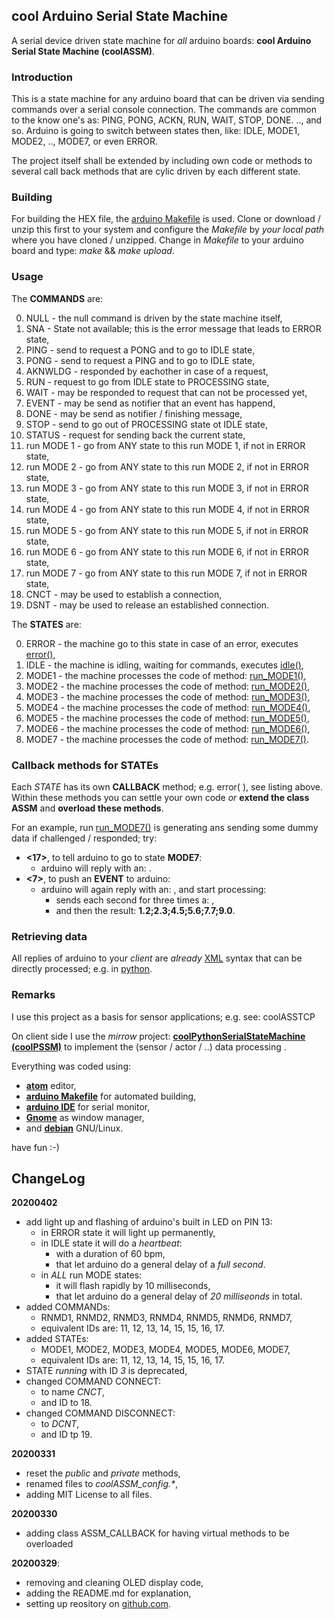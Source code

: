 ## cool Arduino Serial State Machine

A serial device driven state machine for _all_ arduino boards: **cool Arduino Serial State Machine (coolASSM)**.

### Introduction
This is a state machine for any arduino board that can be driven via sending commands over a serial console connection. The commands are common to the know one's as: PING, PONG, ACKN, RUN, WAIT, STOP, DONE. .., and so. Arduino is going to switch between states then, like: IDLE, MODE1, MODE2, .., MODE7, or even ERROR.

The project itself shall be extended by including own code or methods to several call back methods that are cylic driven by each different state.

### Building
For building the HEX file, the [arduino Makefile](https://github.com/sudar/Arduino-Makefile) is used. Clone or download / unzip this first to your system and configure the _Makefile_ by _your local path_ where you have cloned / unzipped. Change in  _Makefile_ to your arduino board and type: _make_ && _make upload_.

### Usage
The **COMMANDS** are:

  0. NULL - the null command is driven by the state machine itself,
  1. SNA - State not available; this is the error message that leads to ERROR state,
  2. PING - send to request a PONG and to go to IDLE state,
  3. PONG - send to request a PING and to go to IDLE state,
  4. AKNWLDG - responded by eachother in case of a request,
  5. RUN - request to go from IDLE state to PROCESSING state,
  6. WAIT - may be responded to request that can not be processed yet,
  7. EVENT - may be send as notifier that an event has happend,
  8. DONE - may be send as notifier / finishing message,
  9. STOP - send to go out of PROCESSING state ot IDLE state,
  10. STATUS - request for sending back the current state,
  11. run MODE 1 - go from ANY state to this run MODE 1, if not in ERROR state,
  12. run MODE 2 - go from ANY state to this run MODE 2, if not in ERROR state,
  13. run MODE 3 - go from ANY state to this run MODE 3, if not in ERROR state,
  14. run MODE 4 - go from ANY state to this run MODE 4, if not in ERROR state,
  15. run MODE 5 - go from ANY state to this run MODE 5, if not in ERROR state,
  16. run MODE 6 - go from ANY state to this run MODE 6, if not in ERROR state,
  17. run MODE 7 - go from ANY state to this run MODE 7, if not in ERROR state,
  18. CNCT - may be used to establish a connection,
  19. DSNT - may be used to release an established connection.

The **STATES** are:

  0. ERROR - the machine go to this state in case of an error, executes [error()](https://github.com/graetz23/coolArduinoSerialStateMachine/blob/master/coolASSM.cpp),
  1. IDLE - the machine is idling, waiting for commands, executes [idle()](https://github.com/graetz23/coolArduinoSerialStateMachine/blob/master/coolASSM.cpp),
  11. MODE1 - the machine processes the code of method: [run_MODE1()](https://github.com/graetz23/coolArduinoSerialStateMachine/blob/master/coolASSM.cpp),
  12. MODE2 - the machine processes the code of method: [run_MODE2()](https://github.com/graetz23/coolArduinoSerialStateMachine/blob/master/coolASSM.cpp),
  13. MODE3 - the machine processes the code of method: [run_MODE3()](https://github.com/graetz23/coolArduinoSerialStateMachine/blob/master/coolASSM.cpp),
  14. MODE4 - the machine processes the code of method: [run_MODE4()](https://github.com/graetz23/coolArduinoSerialStateMachine/blob/master/coolASSM.cpp),
  15. MODE5 - the machine processes the code of method: [run_MODE5()](https://github.com/graetz23/coolArduinoSerialStateMachine/blob/master/coolASSM.cpp),
  16. MODE6 - the machine processes the code of method: [run_MODE6()](https://github.com/graetz23/coolArduinoSerialStateMachine/blob/master/coolASSM.cpp),
  17. MODE7 - the machine processes the code of method: [run_MODE7()](https://github.com/graetz23/coolArduinoSerialStateMachine/blob/master/coolASSM.cpp).

### Callback methods for STATEs
Each _STATE_ has its own **CALLBACK** method; e.g. error( ), see listing above. Within these methods you can settle your own code _or_ **extend the class ASSM** and **overload these methods**.

For an example, run [run_MODE7()](https://github.com/graetz23/coolArduinoSerialStateMachine/blob/master/coolASSM.cpp) is generating ans sending some dummy data if challenged / responded; try:

  - **<17>**, to tell arduino to go to state **MODE7**:
    - arduino will reply with an: **<AKNW/>**.
  - **<7>**, to push an **EVENT** to arduino:
    - arduino will again reply with an: **<AKNW/>**, and start processing:
      - sends each second for three times a: **<WAIT/>**,
      - and then the result: **<DATA>1.2;2.3;4.5;5.6;7.7;9.0</DATA>**.

### Retrieving data

All replies of arduino to your _client_ are _already_ [XML](https://en.wikipedia.org/wiki/XML) syntax that can be directly processed; e.g. in [python](https://www.python.org/).

### Remarks
I use this project as a basis for sensor applications; e.g. see: coolASSTCP

On client side I use the _mirrow_ project: [**coolPythonSerialStateMachine (coolPSSM)**](https://github.com/graetz23/coolPythonSerialStateMachine) to implement the (sensor / actor / ..) data processing .

Everything was coded using:

- [**atom**](https://atom.io/) editor,
- [**arduino Makefile**](https://github.com/sudar/Arduino-Makefile) for automated building,
- [**arduino IDE**](https://www.arduino.cc/en/main/software) for serial monitor,
- [**Gnome**](https://www.gnome.org/) as window manager,
- and [**debian**](https://www.debian.org/) GNU/Linux.

have fun :-)

## ChangeLog

**20200402**
  - add light up and flashing of arduino's built in LED on PIN 13:
    - in ERROR state it will light up permanently,
    - in IDLE state it will do a _heartbeat_:
      - with a duration of 60 bpm,
      - that let arduino do a general delay of a _full second_.
    - in _ALL_ run MODE states:
      - it will flash rapidly by 10 milliseconds,
      - that let arduino do a general delay of _20 milliseonds_ in total.
  - added COMMANDs:
    - RNMD1, RNMD2, RNMD3, RNMD4, RNMD5, RNMD6, RNMD7,
    - equivalent IDs are: 11, 12, 13, 14, 15, 15, 16, 17.
  - added STATEs:
    - MODE1, MODE2, MODE3, MODE4, MODE5, MODE6, MODE7,
    - equivalent IDs are: 11, 12, 13, 14, 15, 15, 16, 17.
  - STATE _running_ with ID _3_ is deprecated,
  - changed COMMAND CONNECT:
    - to name _CNCT_,
    - and ID to 18.
  - changed COMMAND DISCONNECT:
    - to _DCNT_,
    - and ID tp 19.

**20200331**
  - reset the _public_ and _private_ methods,
  - renamed files to _coolASSM_config.*_,
  - adding MIT License to all files.

**20200330**
  - adding class ASSM_CALLBACK for having virtual methods to be overloaded

**20200329**:
  - removing and cleaning OLED display code,
  - adding the README.md for explanation,
  - setting up reository on [github.com](https://github.com/graetz23/coolArduinoSerialStateMachine).
